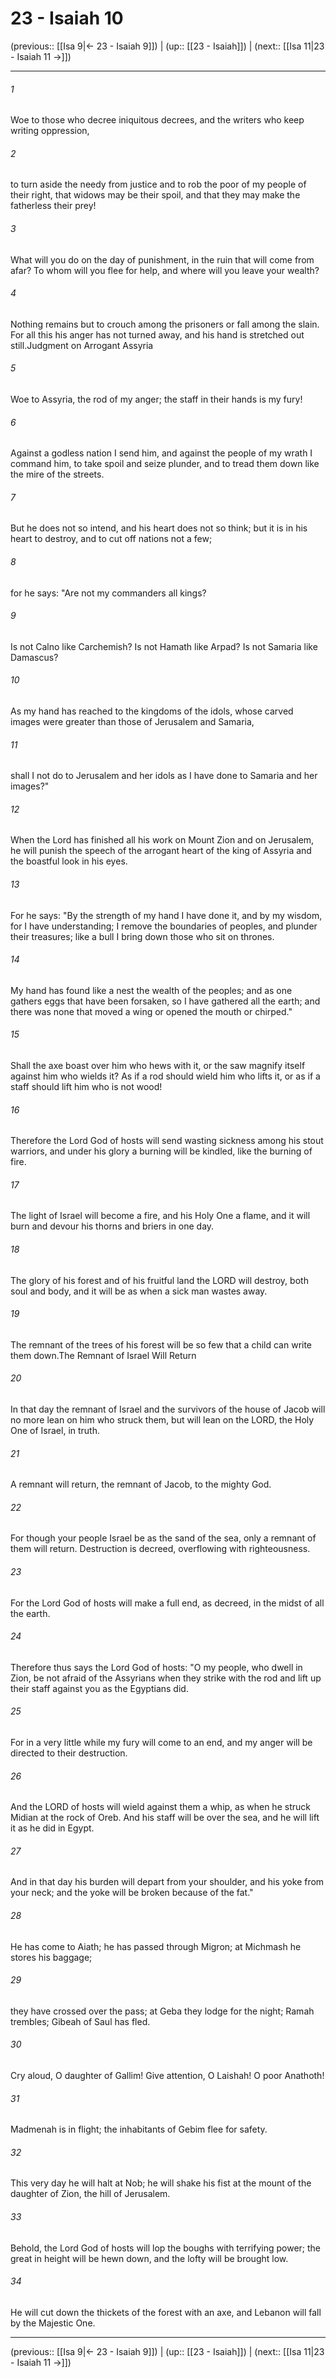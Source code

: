 # 23 - Isaiah 10

(previous:: [[Isa 9|← 23 - Isaiah 9]]) | (up:: [[23 - Isaiah]]) | (next:: [[Isa 11|23 - Isaiah 11 →]])

***


###### 1 
Woe to those who decree iniquitous decrees, and the writers who keep writing oppression, 

###### 2 
to turn aside the needy from justice and to rob the poor of my people of their right, that widows may be their spoil, and that they may make the fatherless their prey! 

###### 3 
What will you do on the day of punishment, in the ruin that will come from afar? To whom will you flee for help, and where will you leave your wealth? 

###### 4 
Nothing remains but to crouch among the prisoners or fall among the slain. For all this his anger has not turned away, and his hand is stretched out still.Judgment on Arrogant Assyria 

###### 5 
Woe to Assyria, the rod of my anger; the staff in their hands is my fury! 

###### 6 
Against a godless nation I send him, and against the people of my wrath I command him, to take spoil and seize plunder, and to tread them down like the mire of the streets. 

###### 7 
But he does not so intend, and his heart does not so think; but it is in his heart to destroy, and to cut off nations not a few; 

###### 8 
for he says: "Are not my commanders all kings? 

###### 9 
Is not Calno like Carchemish? Is not Hamath like Arpad? Is not Samaria like Damascus? 

###### 10 
As my hand has reached to the kingdoms of the idols, whose carved images were greater than those of Jerusalem and Samaria, 

###### 11 
shall I not do to Jerusalem and her idols as I have done to Samaria and her images?" 

###### 12 
When the Lord has finished all his work on Mount Zion and on Jerusalem, he will punish the speech of the arrogant heart of the king of Assyria and the boastful look in his eyes. 

###### 13 
For he says: "By the strength of my hand I have done it, and by my wisdom, for I have understanding; I remove the boundaries of peoples, and plunder their treasures; like a bull I bring down those who sit on thrones. 

###### 14 
My hand has found like a nest the wealth of the peoples; and as one gathers eggs that have been forsaken, so I have gathered all the earth; and there was none that moved a wing or opened the mouth or chirped." 

###### 15 
Shall the axe boast over him who hews with it, or the saw magnify itself against him who wields it? As if a rod should wield him who lifts it, or as if a staff should lift him who is not wood! 

###### 16 
Therefore the Lord God of hosts will send wasting sickness among his stout warriors, and under his glory a burning will be kindled, like the burning of fire. 

###### 17 
The light of Israel will become a fire, and his Holy One a flame, and it will burn and devour his thorns and briers in one day. 

###### 18 
The glory of his forest and of his fruitful land the LORD will destroy, both soul and body, and it will be as when a sick man wastes away. 

###### 19 
The remnant of the trees of his forest will be so few that a child can write them down.The Remnant of Israel Will Return 

###### 20 
In that day the remnant of Israel and the survivors of the house of Jacob will no more lean on him who struck them, but will lean on the LORD, the Holy One of Israel, in truth. 

###### 21 
A remnant will return, the remnant of Jacob, to the mighty God. 

###### 22 
For though your people Israel be as the sand of the sea, only a remnant of them will return. Destruction is decreed, overflowing with righteousness. 

###### 23 
For the Lord God of hosts will make a full end, as decreed, in the midst of all the earth. 

###### 24 
Therefore thus says the Lord God of hosts: "O my people, who dwell in Zion, be not afraid of the Assyrians when they strike with the rod and lift up their staff against you as the Egyptians did. 

###### 25 
For in a very little while my fury will come to an end, and my anger will be directed to their destruction. 

###### 26 
And the LORD of hosts will wield against them a whip, as when he struck Midian at the rock of Oreb. And his staff will be over the sea, and he will lift it as he did in Egypt. 

###### 27 
And in that day his burden will depart from your shoulder, and his yoke from your neck; and the yoke will be broken because of the fat." 

###### 28 
He has come to Aiath; he has passed through Migron; at Michmash he stores his baggage; 

###### 29 
they have crossed over the pass; at Geba they lodge for the night; Ramah trembles; Gibeah of Saul has fled. 

###### 30 
Cry aloud, O daughter of Gallim! Give attention, O Laishah! O poor Anathoth! 

###### 31 
Madmenah is in flight; the inhabitants of Gebim flee for safety. 

###### 32 
This very day he will halt at Nob; he will shake his fist at the mount of the daughter of Zion, the hill of Jerusalem. 

###### 33 
Behold, the Lord God of hosts will lop the boughs with terrifying power; the great in height will be hewn down, and the lofty will be brought low. 

###### 34 
He will cut down the thickets of the forest with an axe, and Lebanon will fall by the Majestic One.

***

(previous:: [[Isa 9|← 23 - Isaiah 9]]) | (up:: [[23 - Isaiah]]) | (next:: [[Isa 11|23 - Isaiah 11 →]])
